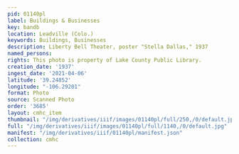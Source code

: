 ```yaml
---
pid: 01140pl
label: Buildings & Businesses
key: bandb
location: Leadville (Colo.)
keywords: Buildings, Businesses
description: Liberty Bell Theater, poster "Stella Dallas," 1937
named_persons: 
rights: This photo is property of Lake County Public Library.
creation_date: '1937'
ingest_date: '2021-04-06'
latitude: '39.24852'
longitude: "-106.29201"
format: Photo
source: Scanned Photo
order: '3685'
layout: cmhc_item
thumbnail: "/img/derivatives/iiif/images/01140pl/full/250,/0/default.jpg"
full: "/img/derivatives/iiif/images/01140pl/full/1140,/0/default.jpg"
manifest: "/img/derivatives/iiif/01140pl/manifest.json"
collection: cmhc
---
```


